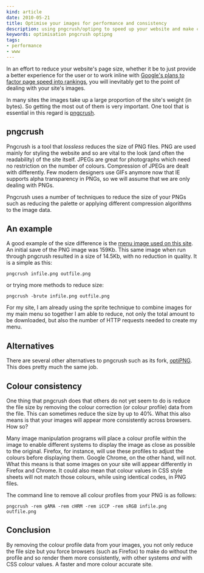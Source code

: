 ```yaml
---
kind: article
date: 2010-05-21
title: Optimise your images for performance and consistency
description: using pngcrush/optipng to speed up your website and make colours more consistent
keywords: optimisation pngcrush optipng
tags:
- performance
- www
---
```


In an effort to reduce your website's page size, whether it be to just provide a
better experience for the user or to work inline with [Google's plans to factor
page speed into
rankings](http://googlewebmastercentral.blogspot.com/2010/04/using-site-speed-in-web-search-ranking.html),
you will inevitably get to the point of dealing with your site's images.

In many sites the images take up a large proportion of the site's weight (in
bytes). So getting the most out of them is very important. One tool that is
essential in this regard is [pngcrush](http://pmt.sourceforge.net/pngcrush/).

## pngcrush

Pngcrush is a tool that _lossless_ reduces the size of PNG files. PNG are used
mainly for styling the website and so are vital to the look (and often the
readability) of the site itself. JPEGs are great for photographs which need no
restriction on the number of colours. Compression of JPEGs are dealt with
differently. Few modern designers use GIFs anymore now that IE supports alpha
transparency in PNGs, so we will assume that we are only dealing with PNGs.

Pngcrush uses a number of techniques to reduce the size of your PNGs such as
reducing the palette or applying different compression algorithms to the image
data.

## An example

A good example of the size difference is the [menu image used on this
site](/images/menu.png). An initial save of the PNG image was 159Kb. This same
image when run through pngcrush resulted in a size of 14.5Kb, with no reduction
in quality. It is a simple as this:

    pngcrush infile.png outfile.png

or trying more methods to reduce size:

    pngcrush -brute infile.png outfile.png

For my site, I am already using the sprite technique to combine images for my
main menu so together I am able to reduce, not only the total amount to be
downloaded, but also the number of HTTP requests needed to create my menu.

## Alternatives

There are several other alternatives to pngcrush such as its fork,
[optiPNG](http://optipng.sourceforge.net/). This does pretty
much the same job.

## Colour consistency

One thing that pngcrush does that others do not yet seem to do is reduce the
file size by removing the colour correction (or colour profile) data from the
file. This can sometimes reduce the size by up to 40%. What this also means is
that your images will appear more consistently across browsers. How so?

Many image manipulation programs will place a colour profile within the image to
enable different systems to display the image as close as possible to the
original. Firefox, for instance, will use these profiles to adjust the colours
before displaying them. Google Chrome, on the other hand, will not. What this
means is that some images on your site will appear differently in Firefox and
Chrome. It could also mean that colour values in CSS style sheets will not match
those colours, while using identical codes, in PNG files.

The command line to remove all colour profiles from your PNG is as follows:

    pngcrush -rem gAMA -rem cHRM -rem iCCP -rem sRGB infile.png outfile.png


## Conclusion

By removing the colour profile data from your images, you not only reduce the
file size but you force browsers (such as Firefox) to make do without the profile
and so render them more consistently, with other systems _and_ with CSS colour
values. A faster and more colour accurate site.
